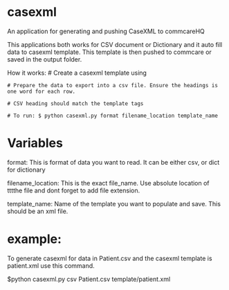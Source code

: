 casexml
=======
An application for generating and pushing CaseXML to commcareHQ

This applications both works for CSV document or Dictionary and it auto fill data to casexml template.
This template is then pushed to commcare or saved in the output folder.

How it works:
    # Create a casexml template using

    # Prepare the data to export into a csv file. Ensure the headings is one word for each row.

    # CSV heading should match the template tags

    # To run: $ python casexml.py format filename_location template_name


Variables
==========
format:             This is  format of data you want to read. It can be either csv, or dict for dictionary 

filename_location:  This is the exact file_name. Use absolute location of tttthe file and dont forget to add file extension.

template_name:      Name of the template you want to populate and save. This should be an xml file.

example:
========
To generate casexml for data in Patient.csv and the casexml template is patient.xml use this command.

$python casexml.py csv Patient.csv template/patient.xml

